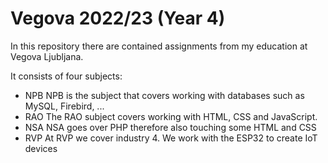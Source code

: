 # Vegova 2022/23 (Year 4)

In this repository there are contained assignments from my education at Vegova Ljubljana. 

It consists of four subjects:
- NPB
  NPB is the subject that covers working with databases such as MySQL, Firebird, ...
- RAO
  The RAO subject covers working with HTML, CSS and JavaScript.
- NSA
  NSA goes over PHP therefore also touching some HTML and CSS
- RVP
  At RVP we cover industry 4. We work with the ESP32 to create IoT devices